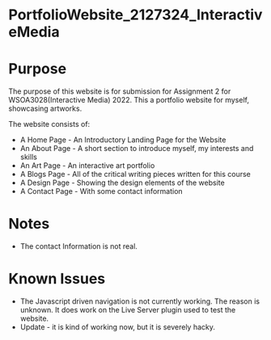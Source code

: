 # PortfolioWebsite_2127324_InteractiveMedia

# Purpose
The purpose of this website is for submission for Assignment 2 for WSOA3028(Interactive Media) 2022. 
This a portfolio website for myself, showcasing artworks.

The website consists of:
* A Home Page - An Introductory Landing Page for the Website
* An About Page - A short section to introduce myself, my interests and skills
* An Art Page - An interactive art portfolio
* A Blogs Page - All of the critical writing pieces written for this course
* A Design Page - Showing the design elements of the website
* A Contact Page - With some contact information

# Notes
- The contact Information is not real.

# Known Issues
- The Javascript driven navigation is not currently working. The reason is unknown. It does work on the Live Server plugin used to test the website.
- Update - it is kind of working now, but it is severely hacky.
